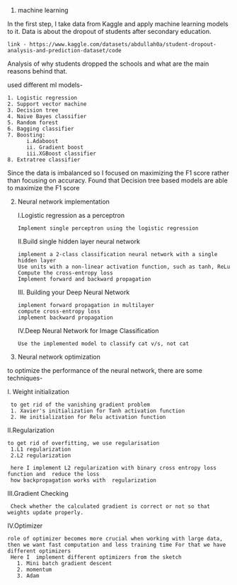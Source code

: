 
1. machine learning

 In the first step, I take data from Kaggle and apply machine learning models to it. Data is about the dropout of students after secondary education.


    link - https://www.kaggle.com/datasets/abdullah0a/student-dropout-analysis-and-prediction-dataset/code

 Analysis of why students dropped the schools and what are the main reasons behind that.

 used different ml models-

    1. Logistic regression
    2. Support vector machine
    3. Decision tree
    4. Naive Bayes classifier
    5. Random forest
    6. Bagging classifier
    7. Boosting:
          i.Adaboost
          ii. Gradient boost
          iii.XGBoost classifier
    8. Extratree classifier

Since the data is imbalanced so I focused on maximizing the F1 score rather than focusing on accuracy.
Found that Decision tree based models are able to maximize the F1 score


2. Neural network implementation
   
   I.Logistic regression as a perceptron

       Implement single perceptron using the logistic regression
   
   II.Build single hidden layer neural network

       implement a 2-class classification neural network with a single hidden layer
       Use units with a non-linear activation function, such as tanh, ReLu
       Compute the cross-entropy loss
       Implement forward and backward propagation
   III. Building your Deep Neural Network

       implement forward propagation in multilayer
       compute cross-entropy loss
       implement backward propagation

   IV.Deep Neural Network for Image Classification

       Use the implemented model to classify cat v/s, not cat
   
3. Neural network optimization

 to optimize the performance of the neural network, there are some techniques-

 I. Weight initialization 

     to get rid of the vanishing gradient problem
     1. Xavier's initialization for Tanh activation function
     2. He initialization for Relu activation function
     
 II.Regularization

    to get rid of overfitting, we use regularisation
     1.L1 regularization
     2.L2 regularization

     here I implement L2 regularization with binary cross entropy loss function and  reduce the loss 
     how backpropagation works with  regularization

 III.Gradient Checking

     Check whether the calculated gradient is correct or not so that weights update properly.
     
IV.Optimizer 

    role of optimizer becomes more crucial when working with large data, then we want fast computation and less training time For that we have different optimizers
     Here I  implement different optimizers from the sketch
       1. Mini batch gradient descent
       2. momentum
       3. Adam
       
  
 
